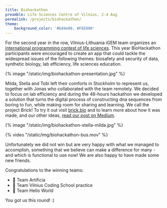 ```yaml
---
title: Biohackathon
preamble: Life Sciences Centre of Vilnius, 2-4 Aug
permalink: /projects/biohackathon/
theme:
    background_color: '#bd4e00, #FEE800'
---
```


For the second year in the row, Vilnius-Lithuania iGEM team organizes an [international programming contest of life sciences](https://www.facebook.com/events/403870607004932/). This year BioHackathon participants were encouraged to create an app that could tackle the widespread issues of the following themes: biosafety and security of data, synthetic biology, lab efficiency, life sciences education.

{% image "/static/img/biohackathon-presentation.jpg" %}

Milda, Stella and Tobi left their comforts in Stockholm to represent us, together with Jonas who collaborated with the team remotely. We decided to focus on lab efficiency and during the 48-hours hackathon we developed a solution that turns the digital process of constructing dna sequences from boring to fun, while making room for sharing and learning. We call the project Brick! To try it out visit [brick.bio](https://brick.bio/) and to learn more about how it was made, and our other ideas, [read our post on Medium](https://medium.com/@jonasjohansson/biohackath-1a8762f93f3a).

{% image "/static/img/biohackathon-stella-milda.jpg" %}

{% video "/static/img/biohackathon-bus.mov" %}

Unfortunately we did not win but are very happy with what we managed to accomplish, something that we believe can make a difference for many - and which is functional to use now! We are also happy to have made some new friends.

Congratulations to the winning teams:

-   🥇 Team Artificia
-   🥈 Team Vilnius Coding School practice
-   🥉 Team Hello World

You got us this round! :)
